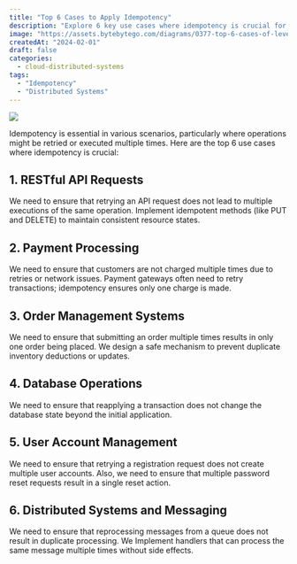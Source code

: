 ```yaml
---
title: "Top 6 Cases to Apply Idempotency"
description: "Explore 6 key use cases where idempotency is crucial for reliable systems."
image: "https://assets.bytebytego.com/diagrams/0377-top-6-cases-of-leveraging-idempotency.png"
createdAt: "2024-02-01"
draft: false
categories:
  - cloud-distributed-systems
tags:
  - "Idempotency"
  - "Distributed Systems"
---
```


![](https://assets.bytebytego.com/diagrams/0377-top-6-cases-of-leveraging-idempotency.png)

Idempotency is essential in various scenarios, particularly where operations might be retried or executed multiple times. Here are the top 6 use cases where idempotency is crucial:

## 1. RESTful API Requests

We need to ensure that retrying an API request does not lead to multiple executions of the same operation. Implement idempotent methods (like PUT and DELETE) to maintain consistent resource states.

## 2. Payment Processing

We need to ensure that customers are not charged multiple times due to retries or network issues. Payment gateways often need to retry transactions; idempotency ensures only one charge is made.

## 3. Order Management Systems

We need to ensure that submitting an order multiple times results in only one order being placed. We design a safe mechanism to prevent duplicate inventory deductions or updates.

## 4. Database Operations

We need to ensure that reapplying a transaction does not change the database state beyond the initial application.

## 5. User Account Management

We need to ensure that retrying a registration request does not create multiple user accounts. Also, we need to ensure that multiple password reset requests result in a single reset action.

## 6. Distributed Systems and Messaging

We need to ensure that reprocessing messages from a queue does not result in duplicate processing. We Implement handlers that can process the same message multiple times without side effects.
